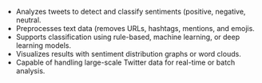 
- Analyzes tweets to detect and classify sentiments (positive, negative, neutral.  
- Preprocesses text data (removes URLs, hashtags, mentions, and emojis.  
- Supports classification using rule-based, machine learning, or deep learning models.  
- Visualizes results with sentiment distribution graphs or word clouds.  
- Capable of handling large-scale Twitter data for real-time or batch analysis.  
